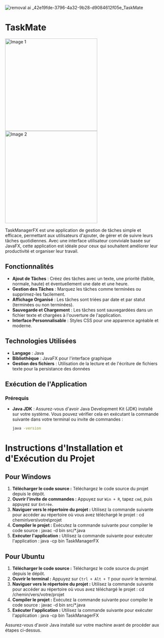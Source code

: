 ![removal ai _42e19fde-3796-4a32-9b28-d9084612f05e_TaskMate](https://github.com/user-attachments/assets/f9450e88-d2bc-4b3e-a920-659709f646f3)

# TaskMate 
<img src="https://github.com/user-attachments/assets/6c44f270-abd2-4407-be23-d90df9a06c6d" alt="Image 1" width="300"/>
<img src="https://github.com/user-attachments/assets/4c377e0e-fea9-48b4-8e4f-c3b9992504c6" alt="Image 2" width="300"/>


TaskManagerFX est une application de gestion de tâches simple et efficace, permettant aux utilisateurs d'ajouter, de gérer et de suivre leurs tâches quotidiennes. Avec une interface utilisateur conviviale basée sur JavaFX, cette application est idéale pour ceux qui souhaitent améliorer leur productivité et organiser leur travail.

## Fonctionnalités

- **Ajout de Tâches** : Créez des tâches avec un texte, une priorité (faible, normale, haute) et éventuellement une date et une heure.
- **Gestion des Tâches** : Marquez les tâches comme terminées ou supprimez-les facilement.
- **Affichage Organisé** : Les tâches sont triées par date et par statut (terminées ou non terminées).
- **Sauvegarde et Chargement** : Les tâches sont sauvegardées dans un fichier texte et chargées à l'ouverture de l'application.
- **Interface Personnalisable** : Styles CSS pour une apparence agréable et moderne.

## Technologies Utilisées

- **Langage** : Java  
- **Bibliothèque** : JavaFX pour l'interface graphique
- **Gestion des fichiers** : Utilisation de la lecture et de l'écriture de fichiers texte pour la persistance des données

## Exécution de l'Application

### Prérequis

- **Java JDK** : Assurez-vous d'avoir Java Development Kit (JDK) installé sur votre système. Vous pouvez vérifier cela en exécutant la commande suivante dans votre terminal ou invite de commandes :

  ```bash
  java -version


# Instructions d'Installation et d'Exécution du Projet

## Pour Windows
1. **Télécharger le code source :** Téléchargez le code source du projet depuis le dépôt.
2. **Ouvrir l'invite de commandes :** Appuyez sur `Win + R`, tapez `cmd`, puis appuyez sur `Entrée`.
3. **Naviguer vers le répertoire du projet :** Utilisez la commande suivante pour accéder au répertoire où vous avez téléchargé le projet : cd chemin\vers\votre\projet
4. **Compiler le projet :** Exécutez la commande suivante pour compiler le code source : javac -d bin src/*.java
5. **Exécuter l'application :** Utilisez la commande suivante pour exécuter l'application : java -cp bin TaskManagerFX

## Pour Ubuntu
1. **Télécharger le code source :** Téléchargez le code source du projet depuis le dépôt.
2. **Ouvrir le terminal :** Appuyez sur `Ctrl + Alt + T` pour ouvrir le terminal.
3. **Naviguer vers le répertoire du projet :** Utilisez la commande suivante pour accéder au répertoire où vous avez téléchargé le projet : cd /chemin/vers/votre/projet
4. **Compiler le projet :** Exécutez la commande suivante pour compiler le code source : javac -d bin src/*.java
5. **Exécuter l'application :** Utilisez la commande suivante pour exécuter l'application : java -cp bin TaskManagerFX

Assurez-vous d'avoir Java installé sur votre machine avant de procéder aux étapes ci-dessus.
